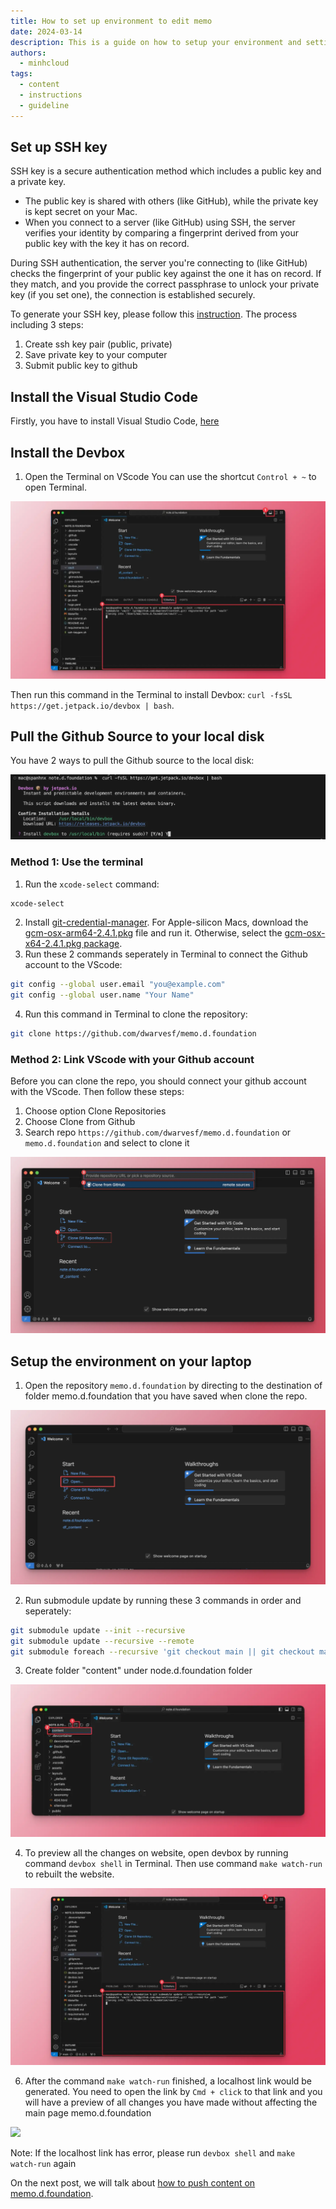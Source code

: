 ```yaml
---
title: How to set up environment to edit memo
date: 2024-03-14
description: This is a guide on how to setup your environment and settings to push content to our notes website, memo.d.foundation.
authors:
  - minhcloud
tags:
  - content
  - instructions
  - guideline
---
```


## Set up SSH key

SSH key is a secure authentication method which includes  a public key and a private key.

* The public key is shared with others (like GitHub), while the private key is kept secret on your Mac.
* When you connect to a server (like GitHub) using SSH, the server verifies your identity by comparing a fingerprint derived from your public key with the key it has on record.

During SSH authentication, the server you're connecting to (like GitHub) checks the fingerprint of your public key against the one it has on record. If they match, and you provide the correct passphrase to unlock your private key (if you set one), the connection is established securely.

To generate your SSH key, please follow this [instruction](https://g.co/gemini/share/3972239af940). The process including 3 steps:

1. Create ssh key pair (public, private)
2. Save private key to your computer
3. Submit public key to github

## Install the Visual Studio Code

Firstly, you have to install Visual Studio Code, [here](https://code.visualstudio.com/)

## Install the Devbox

1. Open the Terminal on VScode
You can use the shortcut `Control + ~` to open Terminal.

![](assets/how-to-set-up-environment-for-editing-memo-1.webp)

Then run this command in the Terminal to install Devbox: `curl -fsSL https://get.jetpack.io/devbox | bash`.

## Pull the Github Source to your local disk

You have 2 ways to pull the Github source to the local disk:

![](assets/how-to-set-up-environment-for-editing-memo_how-to-set-up-environment-for-editing-memo_6f5e3e3ea3303c26882261367dba3c62_md5.webp)

### Method 1: Use the terminal

1. Run the `xcode-select` command:

```sh
xcode-select
```

2. Install [git-credential-manager](https://github.com/git-ecosystem/git-credential-manager/releases/tag/v2.4.1). For Apple-silicon Macs, download the [gcm-osx-arm64-2.4.1.pkg](https://github.com/git-ecosystem/git-credential-manager/releases/download/v2.4.1/gcm-osx-arm64-2.4.1.pkg) file and run it. Otherwise, select the [gcm-osx-x64-2.4.1.pkg package](gcm-osx-x64-241.pkg).
3. Run these 2 commands seperately in Terminal to connect the Github account to the VScode:

```sh
git config --global user.email "you@example.com"
git config --global user.name "Your Name"
```

4. Run this command in Terminal to clone the repository:

```sh
git clone https://github.com/dwarvesf/memo.d.foundation
```

### Method 2: Link VScode with your Github account

Before you can clone the repo, you should connect your github account with the VScode. Then follow these steps:

1. Choose option Clone Repositories
2. Choose Clone from Github
3. Search repo `https://github.com/dwarvesf/memo.d.foundation` or `memo.d.foundation` and select to clone it

![](assets/how-to-set-up-environment-for-editing-memo-6.webp)

## Setup the environment on your laptop

1. Open the repository `memo.d.foundation` by directing to the destination of folder memo.d.foundation that you have saved when clone the repo.

![](assets/how-to-set-up-environment-for-editing-memo_how-to-set-up-environment-to-edit-memo-6.webp)

2. Run submodule update by running these 3 commands in order and seperately:

```sh
git submodule update --init --recursive
git submodule update --recursive --remote
git submodule foreach --recursive 'git checkout main || git checkout master'
```

3. Create folder "content" under node.d.foundation folder

![](assets/how-to-set-up-environment-for-editing-memo-4.webp)

4. To preview all the changes on website, open devbox by running command `devbox shell` in Terminal. Then use command `make watch-run` to rebuilt the website.

![](assets/how-to-set-up-environment-for-editing-memo-1.webp)

6. After the command `make watch-run` finished, a localhost link would be generated. You need to open the link by `Cmd + click` to that link and you will have a preview of all changes you have made without affecting the main page memo.d.foundation

![](assets/how-to-set-up-environment-for-editing-memo-2.webp)

Note: If the localhost link has error, please run `devbox shell` and `make watch-run` again

On the next post, we will talk about [how to push content on memo.d.foundation](https://memo.d.foundation/playground/_memo/how-to-push-content-on-note-d/).
